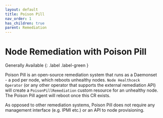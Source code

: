 ```yaml
---
layout: default
title: Poison Pill
nav_order: 1
has_children: true
parent: Remediation
---
```


# Node Remediation with Poison Pill
Generally Available
{: .label .label-green }

Poison Pill is an open-source remediation system that runs as a Daemonset - a pod per node, which reboots unhealthy nodes.
`Node Healthceck Operator` (or any other operator that supports the external remediation API) will create 
a `PoisonPillRemediation` custom resource for an unhealthy node. The Poison Pill agent will reboot once this CR exists.

As opposed to other remediation systems, Poison Pill does not require any management interface (e.g. IPMI etc.) or an API to node provisioning.
